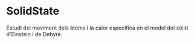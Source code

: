 # SolidState

Estudi del moviment dels àtoms i la calor específica en el model del sòlid d'Einstein i de Debyre.
